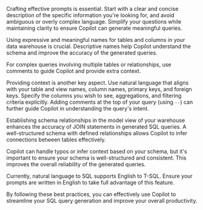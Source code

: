 Crafting effective prompts is essential. Start with a clear and concise description of the specific information you're looking for, and avoid ambiguous or overly complex language. Simplify your questions while maintaining clarity to ensure Copilot can generate meaningful queries.

Using expressive and meaningful names for tables and columns in your data warehouse is crucial. Descriptive names help Copilot understand the schema and improve the accuracy of the generated queries.

For complex queries involving multiple tables or relationships, use comments to guide Copilot and provide extra context.

Providing context is another key aspect. Use natural language that aligns with your table and view names, column names, primary keys, and foreign keys. Specify the columns you wish to see, aggregations, and filtering criteria explicitly. Adding comments at the top of your query (using `--`) can further guide Copilot in understanding the query's intent.

Establishing schema relationships in the model view of your warehouse enhances the accuracy of JOIN statements in generated SQL queries. A well-structured schema with defined relationships allows Copilot to infer connections between tables effectively.

Copilot can handle typos or infer context based on your schema, but it's important to ensure your schema is well-structured and consistent. This improves the overall reliability of the generated queries.

Currently, natural language to SQL supports English to T-SQL. Ensure your prompts are written in English to take full advantage of this feature.

By following these best practices, you can effectively use Copilot to streamline your SQL query generation and improve your overall productivity.

